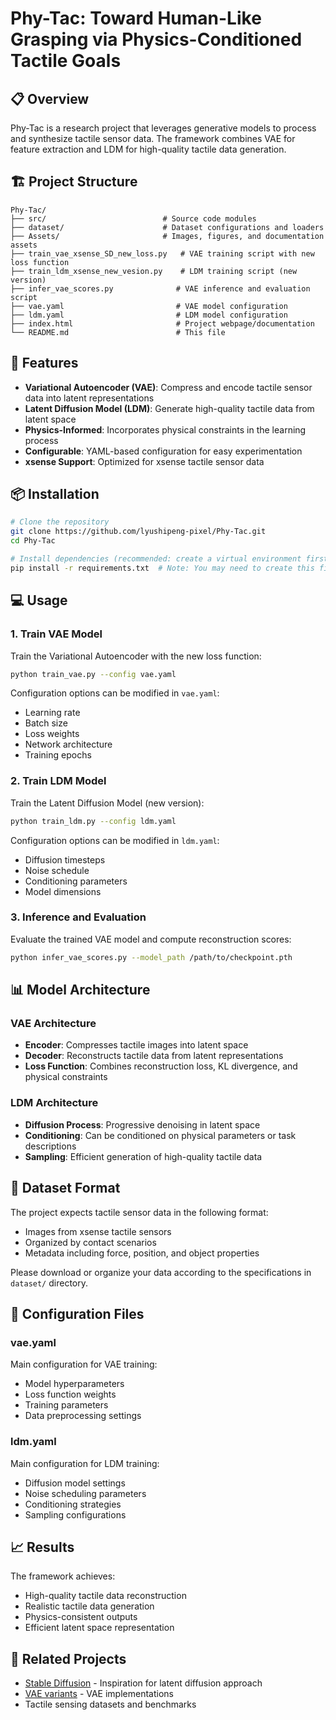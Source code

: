# Phy-Tac: Toward Human-Like Grasping via Physics-Conditioned Tactile Goals

## 📋 Overview
Phy-Tac is a research project that leverages generative models to process and synthesize tactile sensor data. The framework combines VAE for feature extraction and LDM for high-quality tactile data generation.


## 🏗️ Project Structure

```
Phy-Tac/
├── src/                          # Source code modules
├── dataset/                      # Dataset configurations and loaders
├── Assets/                       # Images, figures, and documentation assets
├── train_vae_xsense_SD_new_loss.py   # VAE training script with new loss function
├── train_ldm_xsense_new_vesion.py    # LDM training script (new version)
├── infer_vae_scores.py              # VAE inference and evaluation script
├── vae.yaml                         # VAE model configuration
├── ldm.yaml                         # LDM model configuration
├── index.html                       # Project webpage/documentation
└── README.md                        # This file
```

## 🚀 Features

- **Variational Autoencoder (VAE)**: Compress and encode tactile sensor data into latent representations
- **Latent Diffusion Model (LDM)**: Generate high-quality tactile data from latent space
- **Physics-Informed**: Incorporates physical constraints in the learning process
- **Configurable**: YAML-based configuration for easy experimentation
- **xsense Support**: Optimized for xsense tactile sensor data

## 📦 Installation

```bash
# Clone the repository
git clone https://github.com/lyushipeng-pixel/Phy-Tac.git
cd Phy-Tac

# Install dependencies (recommended: create a virtual environment first)
pip install -r requirements.txt  # Note: You may need to create this file
```

## 💻 Usage

### 1. Train VAE Model

Train the Variational Autoencoder with the new loss function:

```bash
python train_vae.py --config vae.yaml
```

Configuration options can be modified in `vae.yaml`:
- Learning rate
- Batch size
- Loss weights
- Network architecture
- Training epochs

### 2. Train LDM Model

Train the Latent Diffusion Model (new version):

```bash
python train_ldm.py --config ldm.yaml
```

Configuration options can be modified in `ldm.yaml`:
- Diffusion timesteps
- Noise schedule
- Conditioning parameters
- Model dimensions

### 3. Inference and Evaluation

Evaluate the trained VAE model and compute reconstruction scores:

```bash
python infer_vae_scores.py --model_path /path/to/checkpoint.pth
```

## 📊 Model Architecture

### VAE Architecture
- **Encoder**: Compresses tactile images into latent space
- **Decoder**: Reconstructs tactile data from latent representations
- **Loss Function**: Combines reconstruction loss, KL divergence, and physical constraints

### LDM Architecture
- **Diffusion Process**: Progressive denoising in latent space
- **Conditioning**: Can be conditioned on physical parameters or task descriptions
- **Sampling**: Efficient generation of high-quality tactile data

## 📁 Dataset Format

The project expects tactile sensor data in the following format:
- Images from xsense tactile sensors
- Organized by contact scenarios
- Metadata including force, position, and object properties

Please download or organize your data according to the specifications in `dataset/` directory.

## 🔧 Configuration Files

### vae.yaml
Main configuration for VAE training:
- Model hyperparameters
- Loss function weights
- Training parameters
- Data preprocessing settings

### ldm.yaml
Main configuration for LDM training:
- Diffusion model settings
- Noise scheduling parameters
- Conditioning strategies
- Sampling configurations

## 📈 Results

The framework achieves:
- High-quality tactile data reconstruction
- Realistic tactile data generation
- Physics-consistent outputs
- Efficient latent space representation



## 🔗 Related Projects

- [Stable Diffusion](https://github.com/CompVis/stable-diffusion) - Inspiration for latent diffusion approach
- [VAE variants](https://github.com/AntixK/PyTorch-VAE) - VAE implementations
- Tactile sensing datasets and benchmarks


